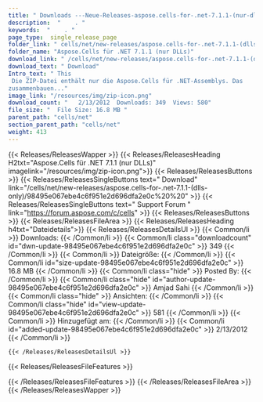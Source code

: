 ```yaml
---
title: " Downloads ---Neue-Releases-aspose.cells-for-.net-7.1.1-(nur-dlls) . "
description:  "    . " 
keywords:  "    . " 
page_type:  single_release_page
folder_link: " cells/net/new-releases/aspose.cells-for-.net-7.1.1-(dlls-only)/"
folder_name: "Aspose.Cells für .NET 7.1.1 (nur DLLs)"
download_link: " /cells/net/new-releases/aspose.cells-for-.net-7.1.1-(dlls-only)/98495e067ebe4c6f951e2d696dfa2e0c"
download_text: " Download"
Intro_text: " This
 Die ZIP-Datei enthält nur die Aspose.Cells für .NET-Assemblys. Das
zusammenbauen..."
image_link: "/resources/img/zip-icon.png"
download_count: "   2/13/2012  Downloads: 349  Views: 580"
file_size: "  File Size: 16.8 MB "
parent_path: "cells/net"
section_parent_path: "cells/net"
weight: 413
---
```


{{< Releases/ReleasesWapper >}}
  {{< Releases/ReleasesHeading H2txt="Aspose.Cells für .NET 7.1.1 (nur DLLs)" imagelink="/resources/img/zip-icon.png">}}
  {{< Releases/ReleasesButtons >}}
    {{< Releases/ReleasesSingleButtons text=" Download" link="/cells/net/new-releases/aspose.cells-for-.net-7.1.1-(dlls-only)/98495e067ebe4c6f951e2d696dfa2e0c%20%20" >}}
    {{< Releases/ReleasesSingleButtons text=" Support Forum " link="https://forum.aspose.com/c/cells" >}}
  {{< Releases/ReleasesButtons >}}
  {{< Releases/ReleasesFileArea >}}
    {{< Releases/ReleasesHeading h4txt="Dateidetails">}}
    {{< Releases/ReleasesDetailsUl >}}
            {{< Common/li >}} Downloads: {{< /Common/li >}}
      {{< Common/li class="downloadcount" id="dwn-update-98495e067ebe4c6f951e2d696dfa2e0c" >}} 349 {{< /Common/li >}}
      {{< Common/li >}} Dateigröße: {{< /Common/li >}}
      {{< Common/li id="size-update-98495e067ebe4c6f951e2d696dfa2e0c" >}} 16.8 MB {{< /Common/li >}} 
      {{< Common/li  class="hide" >}} Posted By: {{< /Common/li >}} 
      {{< Common/li class="hide" id="author-update-98495e067ebe4c6f951e2d696dfa2e0c" >}} Amjad Sahi {{< /Common/li >}}
      {{< Common/li class="hide" >}} Ansichten: {{< /Common/li >}}
      {{< Common/li class="hide" id="view-update-98495e067ebe4c6f951e2d696dfa2e0c" >}} 581 {{< /Common/li >}}
      {{< Common/li >}} Hinzugefügt am: {{< /Common/li >}}
      {{< Common/li id="added-update-98495e067ebe4c6f951e2d696dfa2e0c" >}} 2/13/2012 {{< /Common/li >}} 

    {{< /Releases/ReleasesDetailsUl >}}

  {{< Releases/ReleasesFileFeatures >}}
      
  {{< /Releases/ReleasesFileFeatures >}}
 {{< /Releases/ReleasesFileArea >}}
{{< /Releases/ReleasesWapper >}}



